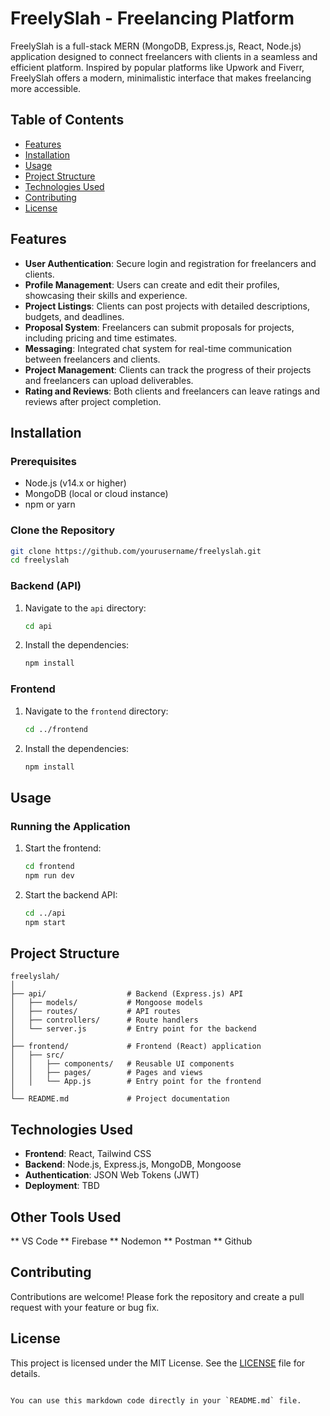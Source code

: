 # FreelySlah - Freelancing Platform

FreelySlah is a full-stack MERN (MongoDB, Express.js, React, Node.js) application designed to connect freelancers with clients in a seamless and efficient platform. Inspired by popular platforms like Upwork and Fiverr, FreelySlah offers a modern, minimalistic interface that makes freelancing more accessible.

## Table of Contents
- [Features](#features)
- [Installation](#installation)
- [Usage](#usage)
- [Project Structure](#project-structure)
- [Technologies Used](#technologies-used)
- [Contributing](#contributing)
- [License](#license)

## Features
- **User Authentication**: Secure login and registration for freelancers and clients.
- **Profile Management**: Users can create and edit their profiles, showcasing their skills and experience.
- **Project Listings**: Clients can post projects with detailed descriptions, budgets, and deadlines.
- **Proposal System**: Freelancers can submit proposals for projects, including pricing and time estimates.
- **Messaging**: Integrated chat system for real-time communication between freelancers and clients.
- **Project Management**: Clients can track the progress of their projects and freelancers can upload deliverables.
- **Rating and Reviews**: Both clients and freelancers can leave ratings and reviews after project completion.

## Installation

### Prerequisites
- Node.js (v14.x or higher)
- MongoDB (local or cloud instance)
- npm or yarn

### Clone the Repository
```bash
git clone https://github.com/yourusername/freelyslah.git
cd freelyslah
```

### Backend (API)
1. Navigate to the `api` directory:
   ```bash
   cd api
   ```
2. Install the dependencies:
   ```bash
   npm install
   ```
<!--3. Configure environment variables by creating a `.env` file in the `api` directory. Example:
   ```env
   MONGO_URI=your_mongodb_uri
   JWT_SECRET=your_jwt_secret
   PORT=5000
   ```-->

### Frontend
1. Navigate to the `frontend` directory:
   ```bash
   cd ../frontend
   ```
2. Install the dependencies:
   ```bash
   npm install
   ```
<!--3. Configure environment variables by creating a `.env` file in the `frontend` directory. Example:
   ```env
   REACT_APP_API_URL=http://localhost:5000
   ```-->

## Usage

### Running the Application
1. Start the frontend:
   ```bash
   cd frontend
   npm run dev
   ```
2. Start the backend API:
   ```bash
   cd ../api
   npm start
   ```

<!--The application should now be running with the frontend accessible at `http://localhost:3000` and the backend API at `http://localhost:5000`.-->

## Project Structure
```
freelyslah/
│
├── api/                  # Backend (Express.js) API
│   ├── models/           # Mongoose models
│   ├── routes/           # API routes
│   ├── controllers/      # Route handlers
│   └── server.js         # Entry point for the backend
│
├── frontend/             # Frontend (React) application
│   ├── src/
│   │   ├── components/   # Reusable UI components
│   │   ├── pages/        # Pages and views
│   │   └── App.js        # Entry point for the frontend
│
└── README.md             # Project documentation
```

## Technologies Used
- **Frontend**: React, Tailwind CSS
- **Backend**: Node.js, Express.js, MongoDB, Mongoose
- **Authentication**: JSON Web Tokens (JWT)
- **Deployment**: TBD

## Other Tools Used
** VS Code
** Firebase
** Nodemon
** Postman
** Github

## Contributing
Contributions are welcome! Please fork the repository and create a pull request with your feature or bug fix.

## License
This project is licensed under the MIT License. See the [LICENSE](LICENSE) file for details.
```

You can use this markdown code directly in your `README.md` file.
